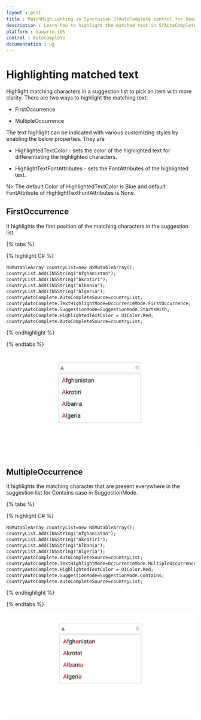 ```yaml
---
layout : post
title : MatchHighlighting in Syncfusion SfAutoComplete control for Xamarin.iOS
description : Learn how to highlight the matched text in SfAutoComplete
platform : Xamarin.iOS 
control : AutoComplete
documentation : ug
---
```


# Highlighting matched text

Highlight matching characters in a suggestion list to pick an item with more clarity. There are two ways to highlight the matching text:


* FirstOccurrence

* MultipleOccurrence

The text highlight can be indicated with various customizing styles by enabling the below properties. They are

* HighlightedTextColor -  sets the color of the highlighted text for differentiating the highlighted characters.

* HighlightTextFontAttributes - sets the FontAttributes of the highlighted text.

N> The default Color of HighlightedTextColor is Blue and default FontAttribute of HighlightTextFontAttributes is None.

## FirstOccurrence

It highlights the first position of the matching characters in the suggestion list.

{% tabs %}

{% highlight C# %}

	NSMutableArray countryList=new NSMutableArray();
	countryList.Add((NSString)"Afghanistan");
	countryList.Add((NSString)"Akrotiri");
	countryList.Add((NSString)"Albania"); 
	countryList.Add((NSString)"Algeria"); 
	countryAutoComplete.AutoCompleteSource=countryList;
	countryAutoComplete.TextHighlightMode=OccurrenceMode.FirstOccurrence;
	countryAutoComplete.SuggestionMode=SuggestionMode.StartsWith;
	countryAutoComplete.HighlightedTextColor = UIColor.Red;
	countryAutoComplete.AutoCompleteSource=countryList;

{% endhighlight %}

{% endtabs %}

![](images/FirstOccurrence.png)

## MultipleOccurrence

It highlights the matching character that are present everywhere in the suggestion list for Contains case in SuggestionMode.

{% tabs %}

{% highlight C# %}

	NSMutableArray countryList=new NSMutableArray();
	countryList.Add((NSString)"Afghanistan");
	countryList.Add((NSString)"Akrotiri");
	countryList.Add((NSString)"Albania"); 
	countryList.Add((NSString)"Algeria"); 
	countryAutoComplete.AutoCompleteSource=countryList;
	countryAutoComplete.TextHighlightMode=OccurrenceMode.MultipleOccurrence;
    countryAutoComplete.HighlightedTextColor = UIColor.Red;
	countryAutoComplete.SuggestionMode=SuggestionMode.Contains;
    countryAutoComplete.AutoCompleteSource=countryList;
{% endhighlight %}

{% endtabs %}

![](images/MultipleOccurrence.png)

